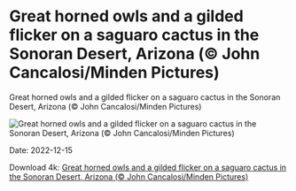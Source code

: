 # Great horned owls and a gilded flicker on a saguaro cactus in the Sonoran Desert, Arizona (© John Cancalosi/Minden Pictures)

Great horned owls and a gilded flicker on a saguaro cactus in the Sonoran Desert, Arizona (© John Cancalosi/Minden Pictures)

![Great horned owls and a gilded flicker on a saguaro cactus in the Sonoran Desert, Arizona (© John Cancalosi/Minden Pictures)](https://bing.com/th?id=OHR.GildedFlicker_EN-US2911251361_UHD.jpg&w=1024&h=576)

Date: 2022-12-15

Download 4k: [Great horned owls and a gilded flicker on a saguaro cactus in the Sonoran Desert, Arizona (© John Cancalosi/Minden Pictures)](https://bing.com/th?id=OHR.GildedFlicker_EN-US2911251361_UHD.jpg)


